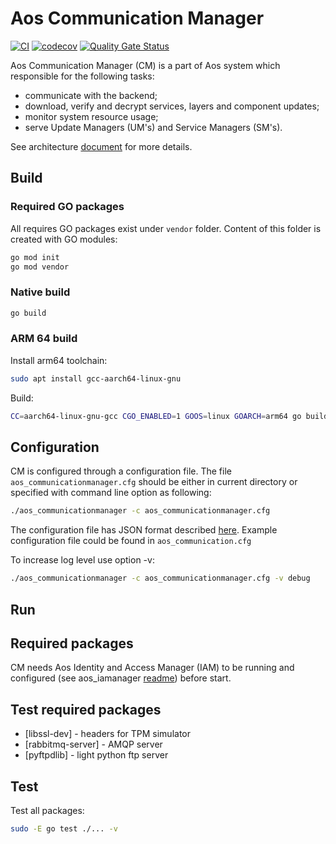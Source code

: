 # Aos Communication Manager

[![CI](https://github.com/aoscloud/aos_communicationmanager/workflows/CI/badge.svg)](https://github.com/aoscloud/aos_communicationmanager/actions?query=workflow%3ACI)
[![codecov](https://codecov.io/gh/aoscloud/aos_communicationmanager/branch/main/graph/badge.svg?token=oTxsU7fc1y)](https://codecov.io/gh/aoscloud/aos_communicationmanager)
[![Quality Gate Status](https://sonarcloud.io/api/project_badges/measure?project=aoscloud_aos_communicationmanager&metric=alert_status)](https://sonarcloud.io/summary/new_code?id=aoscloud_aos_communicationmanager)

Aos Communication Manager (CM) is a part of Aos system which responsible for the following tasks:

* communicate with the backend;
* download, verify and decrypt services, layers and component updates;
* monitor system resource usage;
* serve Update Managers (UM's) and Service Managers (SM's).

See architecture [document](https://docs.aoscloud.io/bin/view/Home/Architecture/Aos%20Core/Communication%20Manager%20%28CM%29/) for more details.

## Build

### Required GO packages

All requires GO packages exist under `vendor` folder. Content of this folder is created with GO modules:

```bash
go mod init
go mod vendor
```

### Native build

```bash
go build
```

### ARM 64 build

Install arm64 toolchain:

```bash
sudo apt install gcc-aarch64-linux-gnu
```

Build:

```bash
CC=aarch64-linux-gnu-gcc CGO_ENABLED=1 GOOS=linux GOARCH=arm64 go build
```

## Configuration

CM is configured through a configuration file. The file `aos_communicationmanager.cfg` should be either in current directory or specified with command line option as following:

```bash
./aos_communicationmanager -c aos_communicationmanager.cfg
```

The configuration file has JSON format described [here](https://docs.aoscloud.io/bin/view/Home/Architecture/General/Data%20formats/Core%20component%20configurations/Communication%20Manager%20configuration/). Example configuration file could be found in `aos_communication.cfg`

To increase log level use option -v:

```bash
./aos_communicationmanager -c aos_communicationmanager.cfg -v debug
```

## Run

## Required packages

CM needs Aos Identity and Access Manager (IAM) to be running and configured (see aos_iamanager [readme](https://github.com/aoscloud/aos_iamanager/blob/main/README.md)) before start.

## Test required packages

* [libssl-dev]  - headers for TPM simulator
* [rabbitmq-server] - AMQP server
* [pyftpdlib] - light python ftp server

## Test

Test all packages:

```bash
sudo -E go test ./... -v
```
